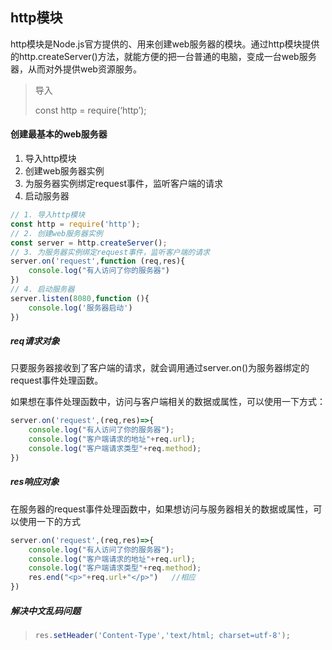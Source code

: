 ## http模块

http模块是Node.js官方提供的、用来创建web服务器的模块。通过http模块提供的http.createServer()方法，就能方便的把一台普通的电脑，变成一台web服务器，从而对外提供web资源服务。

> 导入
>
> const http = require(‘http’);

#### 创建最基本的web服务器

1. 导入http模块
2. 创建web服务器实例
3. 为服务器实例绑定request事件，监听客户端的请求
4. 启动服务器

~~~ js
// 1. 导入http模块
const http = require('http');
// 2. 创建web服务器实例
const server = http.createServer();
// 3. 为服务器实例绑定request事件，监听客户端的请求
server.on('request',function (req,res){
    console.log("有人访问了你的服务器")
})
// 4. 启动服务器
server.listen(8080,function (){
    console.log('服务器启动')
})
~~~

##### req请求对象

只要服务器接收到了客户端的请求，就会调用通过server.on()为服务器绑定的request事件处理函数。

如果想在事件处理函数中，访问与客户端相关的数据或属性，可以使用一下方式：

~~~ js
server.on('request',(req,res)=>{
    console.log("有人访问了你的服务器");
    console.log("客户端请求的地址"+req.url);
    console.log("客户端请求类型"+req.method);
})
~~~

##### res响应对象

在服务器的request事件处理函数中，如果想访问与服务器相关的数据或属性，可以使用一下的方式

~~~js
server.on('request',(req,res)=>{
    console.log("有人访问了你的服务器");
    console.log("客户端请求的地址"+req.url);
    console.log("客户端请求类型"+req.method);
    res.end("<p>"+req.url+"</p>")   //相应
})
~~~

##### 解决中文乱码问题

> ```js
> res.setHeader('Content-Type','text/html; charset=utf-8');
> ```

